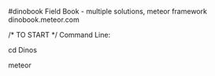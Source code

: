 #dinobook
Field Book - multiple solutions, meteor framework
dinobook.meteor.com

/* TO START */
Command Line:

cd Dinos

meteor


